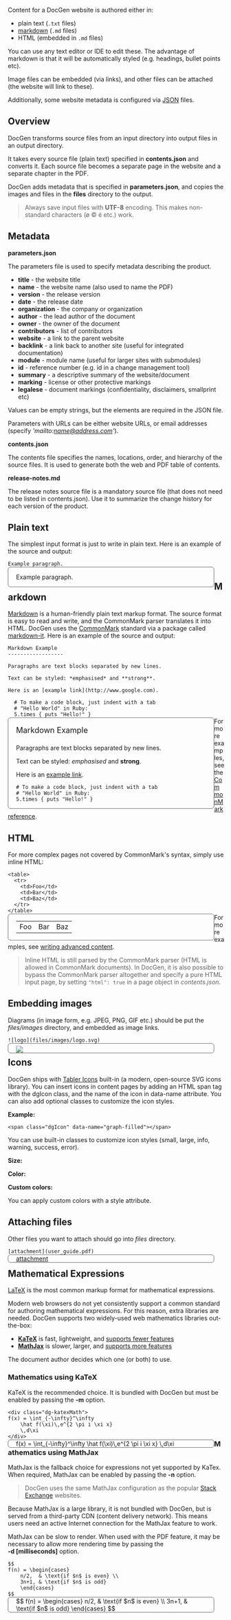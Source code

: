 ﻿<style>
.container {
  box-sizing: border-box;
  float:left;
  width: 480px;
}
.codeContainer {
  margin: 0 20px 0 0;
}
.codeContainer pre {
  margin: 0;
}
.codeContainer code {
}
.codeContainer p {
  margin: 0;
  padding: 0;
}
.exampleContainer {
  margin: 0;
  border: 1px solid #666;
  border-radius: 6px;
  padding: 0 18px 0 18px;
}
.exampleContainer img {
  margin-top: 5px;
}
#content table {
  width: 400px!important;
}
.hljs-change {
  background-color: transparent!important;
}
</style>

Content for a DocGen website is authored either in:

- plain text (`.txt` files)
- [markdown](https://www.markdownguide.org/) (`.md` files)
- HTML (embedded in `.md` files)

You can use any text editor or IDE to edit these. The advantage of markdown is that it will be automatically styled
(e.g. headings, bullet points etc).

Image files can be embedded (via links), and other files can be attached (the website will link to these).

Additionally, some website metadata is configured via [JSON](http://json.org) files.

## Overview

DocGen transforms source files from an input directory into output files in an output directory.

It takes every source file (plain text) specified in **contents.json** and converts it. Each source file becomes a 
separate page in the website and a separate chapter in the PDF.

DocGen adds metadata that is specified in **parameters.json**, and copies the images and files in the **files**
directory to the output.

> Always save input files with **UTF-8** encoding. This makes non-standard characters (ø © é etc.) work.

## Metadata

**parameters.json**

The parameters file is used to specify metadata describing the product. 

- **title** - the website title
- **name** - the website name (also used to name the PDF)
- **version** - the release version
- **date** - the release date
- **organization** - the company or organization 
- **author** - the lead author of the document
- **owner** - the owner of the document
- **contributors** - list of contributors
- **website** - a link to the parent website
- **backlink** - a link back to another site (useful for integrated documentation)
- **module** - module name (useful for larger sites with submodules)
- **id** - reference number (e.g. id in a change management tool)
- **summary** - a descriptive summary of the website/document
- **marking** - license or other protective markings
- **legalese** - document markings (confidentiality, disclaimers, smallprint etc)

Values can be empty strings, but the elements are required in the JSON file. 

Parameters with URLs can be either website URLs, or email addresses (specify *'mailto:name@address.com'*).

**contents.json**

The contents file specifies the names, locations, order, and hierarchy of the source files. It is used to generate both
the web and PDF table of contents.

**release-notes.md**

The release notes source file is a mandatory source file (that does not need to be listed in contents.json). Use it to
summarize the change history for each version of the product.

## Plain text

The simplest input format is just to write in plain text. Here is an example of the source and output:

<div class="container codeContainer">

    Example paragraph.

</div>
<div class="container exampleContainer">

Example paragraph.

</div><br class="w-clear"/>

<p class="dg-forceBreak"></p>

## Markdown

[Markdown](https://www.markdownguide.org/) is a human-friendly plain text markup format. The source format is easy
to read and write, and the CommonMark parser translates it into HTML. DocGen uses the [CommonMark](http://commonmark.org/)
standard via a package called [markdown-it](https://markdown-it.github.io). Here is an example of the source and output:

<div class="container codeContainer">

    Markdown Example
    ------------------

    Paragraphs are text blocks separated by new lines.

    Text can be styled: *emphasised* and **strong**.

    Here is an [example link](http://www.google.com).

      # To make a code block, just indent with a tab
      # "Hello World" in Ruby:
      5.times { puts "Hello!" }
</div>
<div class="container exampleContainer">

<p class="dg-fakeHeading" style="font-size: 18px; padding-bottom: 4px;">Markdown Example</p>

Paragraphs are text blocks separated by new lines.

Text can be styled: *emphasised* and **strong**.

Here is an [example link](http://www.google.com).

    # To make a code block, just indent with a tab
    # "Hello World" in Ruby:
    5.times { puts "Hello!" }
</div><br class="w-clear"/>

For more examples, see the [CommonMark reference](commonmark.html).

## HTML

For more complex pages not covered by CommonMark's syntax, simply use inline HTML:

<div class="container codeContainer">
<pre><code>&lt;table&gt;
  &lt;tr&gt;
    &lt;td&gt;Foo&lt;/td&gt;
    &lt;td&gt;Bar&lt;/td&gt;
    &lt;td&gt;Baz&lt;/td&gt;
  &lt;/tr&gt;
&lt;/table&gt;</code></pre>
</div>
<div class="container exampleContainer">
<table>
  <tr>
    <td>Foo</td>
    <td>Bar</td>
    <td>Baz</td>
  </tr>
</table>
</div><br class="w-clear"/>

For more examples, see [writing advanced content](advanced-content.html).

> Inline HTML is still parsed by the CommonMark parser (HTML is allowed in CommonMark documents). In DocGen, it is also 
possible to bypass the CommonMark parser altogether and specify a pure HTML input page, by setting 
<code class="w-inline-code">"html": true</code> in a page object in *contents.json*.

## Embedding images

Diagrams (in image form, e.g. JPEG, PNG, GIF etc.) should be put the *files/images* directory, and embedded as image
links.

<div class="container codeContainer">
<pre><code>![logo](files/images/logo.svg)</code></pre>
</div>
<div class="container exampleContainer">
<img src="files/images/logo.svg" />
</div><br class="w-clear"/>

## Icons

DocGen ships with [Tabler Icons](https://tablericons.com/) built-in (a modern, open-source SVG icons library). You can
insert icons in content pages by adding an HTML span tag with the dgIcon class, and the name of the icon in data-name
attribute. You can also add optional classes to customize the icon styles.

**Example:**

<pre><code>&lt;span class=&quot;dgIcon&quot; data-name=&quot;graph-filled&quot;&gt;&lt;/span&gt;</code></pre>

<span class="dgIcon" data-name="graph-filled"></span>

You can use built-in classes to customize icon styles (small, large, info, warning, success, error).

**Size:**

<span class="dgIcon small" data-name="file-description"></span>
<span class="dgIcon" data-name="file-database"></span>
<span class="dgIcon large" data-name="file-diff"></span>

**Color:**

<span class="dgIcon large info" data-name="info-circle"></span>
<span class="dgIcon large warning" data-name="alert-triangle"></span>
<span class="dgIcon large success" data-name="circle-check"></span>
<span class="dgIcon large error" data-name="circle-x"></span>

**Custom colors:**

You can apply custom colors with a style attribute.

<span class="dgIcon" data-name="headphones-filled" style="color: purple"></span>

## Attaching files

Other files you want to attach should go into *files* directory.

<div class="container codeContainer">
<pre><code>[attachment](user_guide.pdf)</code></pre>
</div>
<div class="container exampleContainer">
<a href="user_guide.pdf">attachment</a>
</div><br class="w-clear"/>

## Mathematical Expressions

[LaTeX](http://en.wikipedia.org/wiki/LaTeX) is the most common markup format for mathematical expressions.

Modern web browsers do not yet consistently support a common standard for authoring mathematical expressions. For this
reason, extra libraries are needed. DocGen supports two widely-used web mathematics libraries out-the-box:

- **[KaTeX](http://khan.github.io/KaTeX/)** is fast, lightweight, and [supports fewer features](http://github.com/Khan/KaTeX/wiki/Function-Support-in-KaTeX)
- **[MathJax](https://www.mathjax.org/)** is slower, larger, and [supports more features](http://docs.mathjax.org/en/latest/tex.html#supported-latex-commands)

The document author decides which one (or both) to use.

<p class="dg-forceBreak"></p>

### Mathematics using KaTeX

KaTeX is the recommended choice. It is bundled with DocGen but must be enabled by passing the 
**-m** option.

<div class="container codeContainer">
<pre><code>&lt;div class=&quot;dg-katexMath&quot;&gt;
f(x) = \int_{-\infty}^\infty
    \hat f(\xi)\,e^{2 \pi i \xi x}
    \,d\xi
&lt;/div&gt;</code></pre>
</div>
<div class="container exampleContainer">
<div class="dg-katexMath">
f(x) = \int_{-\infty}^\infty
    \hat f(\xi)\,e^{2 \pi i \xi x}
    \,d\xi
</div>
</div><br class="w-clear"/>

### Mathematics using MathJax

MathJax is the fallback choice for expressions not yet supported by KaTex. When required, MathJax can be enabled by 
passing the **-n** option.

> DocGen uses the same MathJax configuration as the popular [Stack Exchange](http://math.stackexchange.com) websites.

<p class="w-error">
Because MathJax is a large library, it is not bundled with DocGen, but is served from a third-party CDN 
(content delivery network). This means users need an active Internet connection for the MathJax feature to work.
</p>

<p class="w-error">
MathJax can be slow to render. When used with the PDF feature, it may be necessary to allow more rendering time by 
passing the <br/><strong>-d [milliseconds]</strong> option.
</p>

<div class="container codeContainer">
<pre><code>$$
f(n) = \begin{cases}
    n/2,  & \text{if $n$ is even} \\
    3n+1, & \text{if $n$ is odd}
    \end{cases}
$$</code></pre>
</div>
<div class="container exampleContainer">
$$
f(n) = \begin{cases}
    n/2,  & \text{if $n$ is even} \\
    3n+1, & \text{if $n$ is odd}
    \end{cases}
$$
</div><br class="w-clear"/>
